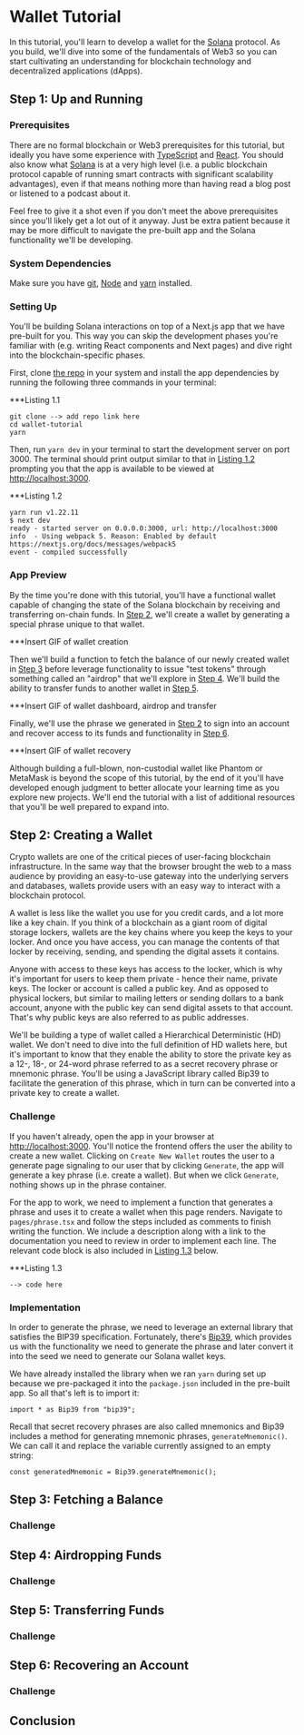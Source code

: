 # Wallet Tutorial

In this tutorial, you'll learn to develop a wallet for the [Solana](https://solana.com/) protocol. As you build, we'll dive into some of the fundamentals of Web3 so you can start cultivating an understanding for blockchain technology and decentralized applications (dApps). 

## Step 1: Up and Running

### Prerequisites
There are no formal blockchain or Web3 prerequisites for this tutorial, but ideally you have some experience with [TypeScript](https://www.typescriptlang.org/) and [React](https://reactjs.org/). You should also know what [Solana](https://solana.com/) is at a very high level (i.e. a public blockchain protocol capable of running smart contracts with significant scalability advantages), even if that means nothing more than having read a blog post or listened to a podcast about it.

Feel free to give it a shot even if you don't meet the above prerequisites since you'll likely get a lot out of it anyway. Just be extra patient because it may be more difficult to navigate the pre-built app and the Solana functionality we'll be developing.

### System Dependencies
Make sure you have [git](https://git-scm.com/book/en/v2/Getting-Started-Installing-Git), [Node](https://nodejs.org/en/) and [yarn](https://yarnpkg.com/getting-started/install) installed.

### Setting Up
You'll be building Solana interactions on top of a Next.js app that we have pre-built for you. This way you can skip the development phases you're familiar with (e.g. writing React components and Next pages) and dive right into the blockchain-specific phases.

First, clone [the repo](https://github.com) in your system and install the app dependencies by running the following three commands in your terminal:

***Listing 1.1
```
git clone --> add repo link here
cd wallet-tutorial
yarn
```

Then, run `yarn dev` in your terminal to start the development server on port 3000. The terminal should print output similar to that in [Listing 1.2]() prompting you that the app is available to be viewed at [http://localhost:3000](http://localhost:3000).

***Listing 1.2
```
yarn run v1.22.11
$ next dev
ready - started server on 0.0.0.0:3000, url: http://localhost:3000
info  - Using webpack 5. Reason: Enabled by default https://nextjs.org/docs/messages/webpack5
event - compiled successfully
```

### App Preview
By the time you're done with this tutorial, you'll have a functional wallet capable of changing the state of the Solana blockchain by receiving and transferring on-chain funds. In [Step 2](), we'll create a wallet by generating a special phrase unique to that wallet.

***Insert GIF of wallet creation

Then we'll build a function to fetch the balance of our newly created wallet in [Step 3]() before leverage functionality to issue "test tokens" through something called an "airdrop" that we'll explore in [Step 4](). We'll build the ability to transfer funds to another wallet in [Step 5]().

***Insert GIF of wallet dashboard, airdrop and transfer

Finally, we'll use the phrase we generated in [Step 2]() to sign into an account and recover access to its funds and functionality in [Step 6]().

***Insert GIF of wallet recovery

Although building a full-blown, non-custodial wallet like Phantom or MetaMask is beyond the scope of this tutorial, by the end of it you'll have developed enough judgment to better allocate your learning time as you explore new projects. We'll end the tutorial with a list of additional resources that you'll be well prepared to expand into.

## Step 2: Creating a Wallet
Crypto wallets are one of the critical pieces of user-facing blockchain infrastructure. In the same way that the browser brought the web to a mass audience by providing an easy-to-use gateway into the underlying servers and databases, wallets provide users with an easy way to interact with a blockchain protocol.

A wallet is less like the wallet you use for you credit cards, and a lot more like a key chain. If you think of a blockchain as a giant room of digital storage lockers, wallets are the key chains where you keep the keys to your locker. And once you have access, you can manage the contents of that locker by receiving, sending, and spending the digital assets it contains.

Anyone with access to these keys has access to the locker, which is why it's important for users to keep them private - hence their name, private keys. The locker or account is called a public key. And as opposed to physical lockers, but similar to mailing letters or sending dollars to a bank account, anyone with the public key can send digital assets to that account. That's why public keys are also referred to as public addresses. 

We'll be building a type of wallet called a Hierarchical Deterministic (HD) wallet. We don't need to dive into the full definition of HD wallets here, but it's important to know that they enable the ability to store the private key as a 12-, 18-, or 24-word phrase referred to as a secret recovery phrase or mnemonic phrase. You'll be using a JavaScript library called Bip39 to facilitate the generation of this phrase, which in turn can be converted into a private key to create a wallet.

<!-- Potential for an aside box here on a brief history of wallets to drive home the point that most wallets today are HD wallets and conform to BIP39 -->

### Challenge
If you haven't already, open the app in your browser at [http://localhost:3000](http://localhost:3000). You'll notice the frontend offers the user the ability to create a new wallet. Clicking on `Create New Wallet` routes the user to a generate page signaling to our user that by clicking `Generate`, the app will generate a key phrase (i.e. create a wallet). But when we click `Generate`, nothing shows up in the phrase container.

For the app to work, we need to implement a function that generates a phrase and uses it to create a wallet when this page renders. Navigate to `pages/phrase.tsx` and follow the steps included as comments to finish writing the function. We include a description along with a link to the documentation you need to review in order to implement each line. The relevant code block is also included in [Listing 1.3]() below.

***Listing 1.3
```
--> code here
```

### Implementation
In order to generate the phrase, we need to leverage an external library that satisfies the BIP39 specification. Fortunately, there's [Bip39](https://github.com/bitcoinjs/bip39), which provides us with the functionality we need to generate the phrase and later convert it into the seed we need to generate our Solana wallet keys.

We have already installed the library when we ran `yarn` during set up because we pre-packaged it into the `package.json` included in the pre-built app. So all that's left is to import it:

```
import * as Bip39 from "bip39";
```

Recall that secret recovery phrases are also called mnemonics and Bip39 includes a method for generating mnemonic phrases, `generateMnemonic()`. We can call it and replace the variable currently assigned to an empty string:

```
const generatedMnemonic = Bip39.generateMnemonic();
```

<!-- Consider aside on why phrases are also called mnemonics -->

## Step 3: Fetching a Balance

### Challenge

## Step 4: Airdropping Funds

### Challenge

## Step 5: Transferring Funds

### Challenge

## Step 6: Recovering an Account

### Challenge

## Conclusion
<!-- Review the application layout to solidify how everything is working together and where everything lives -->
